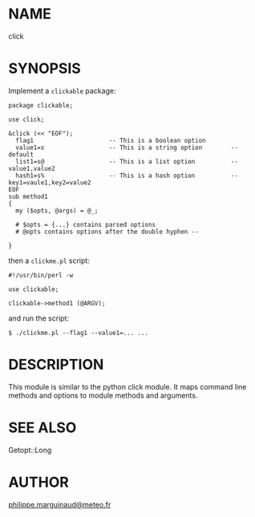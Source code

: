 # NAME

click

# SYNOPSIS

Implement a `clickable` package:

    package clickable;

    use click;

    &click (<< "EOF");
      flag1                     -- This is a boolean option
      value1=s                  -- This is a string option        -- default
      list1=s@                  -- This is a list option          -- value1,value2
      hash1=s%                  -- This is a hash option          -- key1=vaule1,key2=value2
    EOF
    sub method1
    {
      my ($opts, @args) = @_;
      
      # $opts = {...} contains parsed options
      # @opts contains options after the double hyphen --

    }

then a `clickme.pl` script:

    #!/usr/bin/perl -w

    use clickable;

    clickable->method1 (@ARGV);

and run the script:

    $ ./clickme.pl --flag1 --value1=... ...

# DESCRIPTION

This module is similar to the python click module. It maps command line methods and options to module 
methods and arguments.

# SEE ALSO

Getopt::Long

# AUTHOR

philippe.marguinaud@meteo.fr

